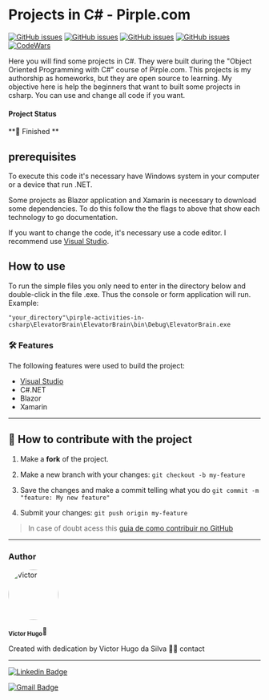 # Projects in C# - Pirple.com

<a  href="https://visualstudio.microsoft.com/pt-br/"  target="blank"><img  alt="GitHub issues"  src="https://img.shields.io/static/v1?label=tech&message=Visual Studio&color=5C2D91&style=for-the-badge&logo=VisualStudio"></a> <a  href="https://docs.microsoft.com/pt-br/dotnet/csharp/"  target="blank"><img  alt="GitHub issues"  src="https://img.shields.io/static/v1?label=tech&message=C sharp&color=239120&style=for-the-badge&logo=csharp"></a> <a  href="https://dotnet.microsoft.com/apps/aspnet/web-apps/blazor"  target="blank"><img  alt="GitHub issues"  src="https://img.shields.io/static/v1?label=tech&message=blazor&color=512BD4&style=for-the-badge&logo=blazor"></a> <a  href="https://dotnet.microsoft.com/apps/xamarin"  target="blank"><img  alt="GitHub issues"  src="https://img.shields.io/static/v1?label=tech&message=xamarin&color=3498DB&style=for-the-badge&logo=xamarin"></a> <a href="https://www.codewars.com/users/Victor%20Hugo%20da%20Silva" target="blank"><img alt="CodeWars" src="https://img.shields.io/static/v1?label=Follow&message=CodeWars&color=B1361E&style=for-the-badge&logo=codewars"></a>

Here you will find some projects in C#. They were built during the "Object Oriented Programming with C#" course of Pirple.com. This projects is my authorship as homeworks, but they are open source to learning. My objective here is help the beginners that want to built some projects in csharp. You can use and change all code if you want.


#### Project Status

**🚀 Finished **

## prerequisites

To execute this code it's necessary have Windows system in your computer or a device that run .NET.

Some projects as Blazor application and Xamarin is necessary to download some dependencies. To do this follow the the flags to above that show each technology to go documentation.

If you want to change the code, it's necessary use a code editor. I recommend use [Visual Studio](https://visualstudio.microsoft.com/pt-br/).

## How to use

To run the simple files you only need to enter in the directory below and double-click in the file .exe. Thus the console or form application will run.
Example:

```
"your_directory"\pirple-activities-in-csharp\ElevatorBrain\ElevatorBrain\bin\Debug\ElevatorBrain.exe
```

### 🛠 Features

The following features were used to build the project:

- [Visual Studio](https://developer.mozilla.org/pt-BR/docs/Web/CSS)
- C#.NET
- Blazor
- Xamarin

---

## 💪 How to contribute with the project

1. Make a **fork** of the project.

2. Make a new branch with your changes: `git checkout -b my-feature`

3. Save the changes and make a commit telling what you do `git commit -m "feature: My new feature"`

4. Submit your changes: `git push origin my-feature`

> In case of doubt acess this [guia de como contribuir no GitHub](./CONTRIBUTING.md)

---

### Author

<img  style="border-radius: 50%;"  src="https://avatars.githubusercontent.com/u/70340221?v=4"  width="100px;"  alt="Victor"/>

<sub><b>Victor Hugo</b></sub>🚀

Created with dedication by Victor Hugo da Silva 👋🏽 contact

---

[![Linkedin Badge](https://img.shields.io/badge/-Victor-blue?style=flat-square&logo=Linkedin&logoColor=white&link=https://www.linkedin.com/in/tgmarinho/)](https://www.linkedin.com/in/victor-silva-9485021b2/)

[![Gmail Badge](https://img.shields.io/badge/-victor470hugo@gmail.com-c14438?style=flat-square&logo=Gmail&logoColor=white&link=mailto:tgmarinho@gmail.com)](mailto:victor470hugo@gmail.com)
